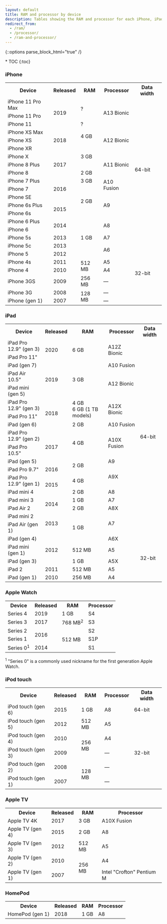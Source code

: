 ```yaml
---
layout: default
title: RAM and processor by device
description: Tables showing the RAM and processor for each iPhone, iPad, Apple Watch, and iPod touch.
redirect_from: 
  - /ram/ 
  - /processor/
  - /ram-and-processor/
---
```

{::options parse_block_html="true" /}

<div id="compact-toc">
* TOC
{:toc}
</div>

### iPhone

<table>
  <tr>
    <th>Device</th>
    <th>Released</th>
    <th>RAM</th>
    <th>Processor</th>
    <th>Data width</th>
  </tr>
  <tr>
    <td>iPhone 11 Pro Max</td>
    <td rowspan="3">2019</td>
    <td rowspan="2">?</td>
    <td rowspan="3">A13 Bionic</td>
    <td rowspan="17">64-bit</td>
  </tr>
  <tr>
    <td>iPhone 11 Pro</td>
  </tr>
  <tr>
    <td>iPhone 11</td>
    <td rowspan="1">?</td>
  </tr>
  <tr>
    <td>iPhone XS Max</td>
    <td rowspan="3">2018</td>
    <td rowspan="2">4 GB</td>
    <td rowspan="3">A12 Bionic</td>
  </tr>
  <tr>
    <td>iPhone XS</td>
  </tr>
  <tr>
    <td>iPhone XR</td>
    <td rowspan="3">3 GB</td>
  </tr>
  <tr>
    <td>iPhone X</td>
    <td rowspan="3">2017</td>
    <td rowspan="3">A11 Bionic</td>
  </tr>
  <tr>
    <td>iPhone 8 Plus</td>
  </tr>
  <tr>
    <td>iPhone 8</td>
    <td>2 GB</td>
  </tr>
  <tr>
    <td>iPhone 7 Plus</td>
    <td rowspan="3">2016</td>
    <td>3 GB</td>
    <td rowspan="2">A10 Fusion</td>
  </tr>
  <tr>
    <td>iPhone 7</td>
    <td rowspan="4">2 GB</td>
  </tr>
  <tr>
    <td>iPhone SE</td>
    <td rowspan="3">A9</td>
  </tr>
  <tr>
    <td>iPhone 6s Plus</td>
    <td rowspan="2">2015</td>
  </tr>
  <tr>
    <td>iPhone 6s</td>
  </tr>
  <tr>
    <td>iPhone 6 Plus</td>
    <td rowspan="2">2014</td>
    <td rowspan="5">1 GB</td>
    <td rowspan="2">A8</td>
  </tr>
  <tr>
    <td>iPhone 6</td>
  </tr>
  <tr>
    <td>iPhone 5s</td>
    <td>2013</td>
    <td>A7</td>
  </tr>
  <tr>
    <td>iPhone 5c</td>
    <td>2013</td>
    <td rowspan="2">A6</td>
    <td rowspan="7">32-bit</td>
  </tr>
  <tr>
    <td>iPhone 5</td>
    <td>2012</td>
  </tr>
  <tr>
    <td>iPhone 4s</td>
    <td>2011</td>
    <td rowspan="2">512 MB</td>
    <td>A5</td>
  </tr>
  <tr>
    <td>iPhone 4</td>
    <td>2010</td>
    <td>A4</td>
  </tr>
  <tr>
    <td>iPhone 3GS</td>
    <td>2009</td>
    <td>256 MB</td>
    <td>—</td>
  </tr>
  <tr>
    <td>iPhone 3G</td>
    <td>2008</td>
    <td rowspan="2">128 MB</td>
    <td>—</td>
  </tr>
  <tr>
    <td>iPhone (gen 1)</td>
    <td>2007</td>
    <td>—</td>
  </tr>
</table>

### iPad

<table>
  <tr>
    <th>Device</th>
    <th>Released</th>
    <th>RAM</th>
    <th>Processor</th>
    <th>Data width</th>
  </tr>
  <tr>
    <td>iPad Pro 12.9" (gen 3)</td>
    <td rowspan="2">2020</td>
    <td rowspan="2">6 GB</td>
    <td rowspan="2">A12Z Bionic</td>
    <td rowspan="18">64-bit</td>
  </tr>
  <tr>
    <td>iPad Pro 11"</td>
  </tr>
  <tr>
    <td>iPad (gen 7)</td>
    <td rowspan="3">2019</td>
    <td rowspan="3">3 GB</td>
    <td>A10 Fusion</td>
  </tr>
  <tr>
    <td>iPad Air 10.5"</td>
    <td rowspan="2">A12 Bionic</td>
  </tr>
  <tr>
    <td>iPad mini (gen 5)</td>
  </tr>
  <tr>
    <td>iPad Pro 12.9" (gen 3)</td>
    <td rowspan="3">2018</td>
    <td rowspan="2">4 GB<br>6 GB (1 TB models)</td>
    <td rowspan="2">A12X Bionic</td>
  </tr>
  <tr>
    <td>iPad Pro 11"</td>
  </tr>
  <tr>
    <td>iPad (gen 6)</td>
    <td>2 GB</td>
    <td>A10 Fusion</td>
  </tr>
  <tr>
    <td>iPad Pro 12.9" (gen 2)</td>
    <td rowspan="3">2017</td>
    <td rowspan="2">4 GB</td>
    <td rowspan="2">A10X Fusion</td>
  </tr>
  <tr>
    <td>iPad Pro 10.5"</td>
  </tr>
  <tr>
    <td>iPad (gen 5)</td>
    <td rowspan="2">2 GB</td>
    <td>A9</td>
  </tr>
  <tr>
    <td>iPad Pro 9.7"</td>
    <td>2016</td>
    <td rowspan="2">A9X</td>
  </tr>
  <tr>
    <td>iPad Pro 12.9" (gen 1)</td>
    <td rowspan="2">2015</td>
    <td>4 GB</td>
  </tr>
  <tr>
    <td>iPad mini 4</td>
    <td>2 GB</td>
    <td>A8</td>
  </tr>
  <tr>
    <td>iPad mini 3</td>
    <td rowspan="2">2014</td>
    <td>1 GB</td>
    <td>A7</td>
  </tr>
  <tr>
    <td>iPad Air 2</td>
    <td>2 GB</td>
    <td>A8X</td>
  </tr>
  <tr>
    <td>iPad mini 2</td>
    <td rowspan="2">2013</td>
    <td rowspan="3">1 GB</td>
    <td rowspan="2">A7</td>
  </tr>
  <tr>
    <td>iPad Air (gen 1)</td>
  </tr>
  <tr>
    <td>iPad (gen 4)</td>
    <td rowspan="3">2012</td>
    <td>A6X</td>
    <td rowspan="5">32-bit</td>
  </tr>
  <tr>
    <td>iPad mini (gen 1)</td>
    <td>512 MB</td>
    <td>A5</td>
  </tr>
  <tr>
    <td>iPad (gen 3)</td>
    <td>1 GB</td>
    <td>A5X</td>
  </tr>
  <tr>
    <td>iPad 2</td>
    <td>2011</td>
    <td>512 MB</td>
    <td>A5</td>
  </tr>
  <tr>
    <td>iPad (gen 1)</td>
    <td>2010</td>
    <td>256 MB</td>
    <td>A4</td>
  </tr>
</table>

### Apple Watch

<table>
  <tr>
    <th>Device</th>
    <th>Released</th>
    <th>RAM</th>
    <th>Processor</th>
  </tr>
  <tr>
    <td>Series 4</td>
    <td>2019</td>
    <td>1 GB</td>
    <td>S4</td>
  </tr>
  <tr>
    <td>Series 3</td>
    <td>2017</td>
    <td>768 MB<sup>2</sup></td>
    <td>S3</td>
  </tr>
  <tr>
    <td>Series 2</td>
    <td rowspan="2">2016</td>
    <td rowspan="3">512 MB</td>
    <td>S2</td>
  </tr>
  <tr>
    <td>Series 1</td>
    <td>S1P</td>
  </tr>
  <tr>
    <td>Series 0<sup>1</sup></td>
    <td>2014</td>
    <td>S1</td>
  </tr>
</table>

<p>
  <sup>1</sup> "Series 0" is a commonly used nickname for the first generation Apple Watch.<br>
</p>

### iPod touch

<table>
  <tr>
    <th>Device</th>
    <th>Released</th>
    <th>RAM</th>
    <th>Processor</th>
    <th>Data width</th>
  </tr>
  <tr>
    <td>iPod touch (gen 6)</td>
    <td>2015</td>
    <td>1 GB</td>
    <td>A8</td>
    <td>64-bit</td>
  </tr>
  <tr>
    <td>iPod touch (gen 5)</td>
    <td>2012</td>
    <td>512 MB</td>
    <td>A5</td>
    <td rowspan="5">32-bit</td>
  </tr>
  <tr>
    <td>iPod touch (gen 4)</td>
    <td>2010</td>
    <td rowspan="2">256 MB</td>
    <td>A4</td>
  </tr>
  <tr>
    <td>iPod touch (gen 3)</td>
    <td>2009</td>
    <td>—</td>
  </tr>
  <tr>
    <td>iPod touch (gen 2)</td>
    <td>2008</td>
    <td rowspan="2">128 MB</td>
    <td>—</td>
  </tr>
  <tr>
    <td>iPod touch (gen 1)</td>
    <td>2007</td>
    <td>—</td>
  </tr>
</table>

### Apple TV

<table>
  <tr>
    <th>Device</th>
    <th>Released</th>
    <th>RAM</th>
    <th>Processor</th>
  </tr>
  <tr>
    <td>Apple TV 4K</td>
    <td>2017</td>
    <td>3 GB</td>
    <td>A10X Fusion</td>
  </tr>
  <tr>
    <td>Apple TV (gen 4)</td>
    <td>2015</td>
    <td>2 GB</td>
    <td>A8</td>
  </tr>
  <tr>
    <td>Apple TV (gen 3)</td>
    <td>2012</td>
    <td>512 MB</td>
    <td>A5</td>
  </tr>
  <tr>
    <td>Apple TV (gen 2)</td>
    <td>2010</td>
    <td rowspan="2">256 MB</td>
    <td>A4</td>
  </tr>
  <tr>
    <td>Apple TV (gen 1)</td>
    <td>2007</td>
    <td>Intel "Crofton" Pentium M</td>
  </tr>
</table>

### HomePod

<table>
  <tr>
    <th>Device</th>
    <th>Released</th>
    <th>RAM</th>
    <th>Processor</th>
  </tr>
  <tr>
    <td>HomePod (gen 1)</td>
    <td>2018</td>
    <td>1 GB</td>
    <td>A8</td>
  </tr>
</table>